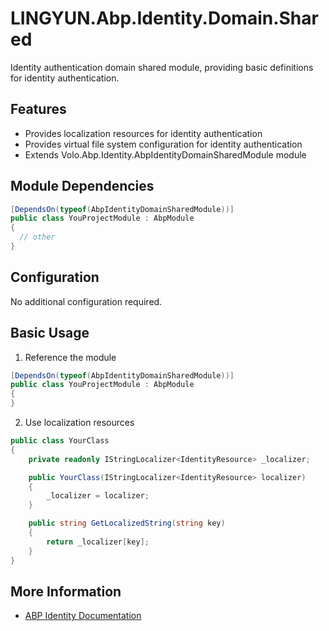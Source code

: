 # LINGYUN.Abp.Identity.Domain.Shared

Identity authentication domain shared module, providing basic definitions for identity authentication.

## Features

* Provides localization resources for identity authentication
* Provides virtual file system configuration for identity authentication
* Extends Volo.Abp.Identity.AbpIdentityDomainSharedModule module

## Module Dependencies

```csharp
[DependsOn(typeof(AbpIdentityDomainSharedModule))]
public class YouProjectModule : AbpModule
{
  // other
}
```

## Configuration

No additional configuration required.

## Basic Usage

1. Reference the module
```csharp
[DependsOn(typeof(AbpIdentityDomainSharedModule))]
public class YouProjectModule : AbpModule
{
}
```

2. Use localization resources
```csharp
public class YourClass
{
    private readonly IStringLocalizer<IdentityResource> _localizer;

    public YourClass(IStringLocalizer<IdentityResource> localizer)
    {
        _localizer = localizer;
    }

    public string GetLocalizedString(string key)
    {
        return _localizer[key];
    }
}
```

## More Information

* [ABP Identity Documentation](https://docs.abp.io/en/abp/latest/Identity)
